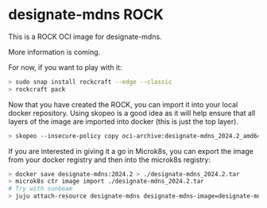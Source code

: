 # designate-mdns ROCK

This is a ROCK OCI image for designate-mdns.

More information is coming.

For now, if you want to play with it:

```bash
> sudo snap install rockcraft --edge --classic
> rockcraft pack
```

Now that you have created the ROCK, you can import it into
your local docker repository. Using skopeo is a good idea as
it will help ensure that all layers of the image are imported
into docker (this is just the top layer).

```bash
> skopeo --insecure-policy copy oci-archive:designate-mdns_2024.2_amd64.rock docker-daemon:designate-mdns:2024.2
```

If you are interested in giving it a go in Microk8s, you can
export the image from your docker registry and then into the
microk8s registry:

```bash
> docker save designate-mdns:2024.2 > ./designate-mdns_2024.2.tar
> microk8s ctr image import ./designate-mdns_2024.2.tar
# Try with sunbeam
> juju attach-resource designate-mdns designate-mdns-image=designate-mdns:2024.2
```
